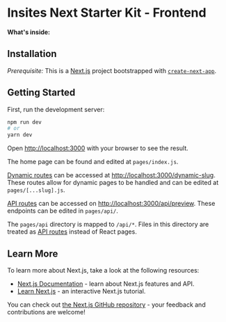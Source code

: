 # Insites Next Starter Kit - Frontend

**What's inside:**

## Installation

_Prerequisite:_ This is a [Next.js](https://nextjs.org/) project bootstrapped with [`create-next-app`](https://github.com/vercel/next.js/tree/canary/packages/create-next-app).

## Getting Started

First, run the development server:

```bash
npm run dev
# or
yarn dev
```

Open [http://localhost:3000](http://localhost:3000) with your browser to see the result.

The home page can be found and edited at `pages/index.js`.

[Dynamic routes](https://nextjs.org/docs/routing/introduction) can be accessed at [http://localhost:3000/dynamic-slug](http://localhost:3000/dynamic-slug). These routes allow for dynamic pages to be handled and can be edited at `pages/[...slug].js`.

[API routes](https://nextjs.org/docs/api-routes/introduction) can be accessed on [http://localhost:3000/api/preview](http://localhost:3000/api/preview). These endpoints can be edited in `pages/api/`.

The `pages/api` directory is mapped to `/api/*`. Files in this directory are treated as [API routes](https://nextjs.org/docs/api-routes/introduction) instead of React pages.

## Learn More

To learn more about Next.js, take a look at the following resources:

- [Next.js Documentation](https://nextjs.org/docs) - learn about Next.js features and API.
- [Learn Next.js](https://nextjs.org/learn) - an interactive Next.js tutorial.

You can check out [the Next.js GitHub repository](https://github.com/vercel/next.js/) - your feedback and contributions are welcome!
